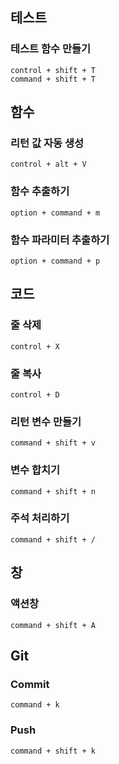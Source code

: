 ## 테스트
### 테스트 함수 만들기
```
control + shift + T
command + shift + T
```

## 함수
### 리턴 값 자동 생성
```
control + alt + V
```

### 함수 추출하기
```
option + command + m
```

### 함수 파라미터 추출하기
```
option + command + p
```

## 코드
### 줄 삭제
```
control + X
```

### 줄 복사
```
control + D
```

### 리턴 변수 만들기
```
command + shift + v
```

### 변수 합치기
```
command + shift + n
```

### 주석 처리하기
```
command + shift + /
```

## 창
### 액션창
```
command + shift + A
```

## Git
### Commit
```
command + k
```
### Push
```
command + shift + k
```
